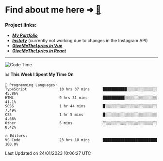 # Find about me here ➜ [🧑](https://pauabella.dev)

### Project links:
- ***[My Portfolio](https://pauabella.dev)***
- ***[Instafy](https://instafy.me)*** (currently not working due to changes in the Instagram API)
- ***[GiveMeTheLyrics in Vue](https://lyrics.pauabella.dev)***
- ***[GiveMeTheLyrics in React](https://pauabella.dev/GiveMeTheLyrics)***

---
<!--START_SECTION:waka-->
![Code Time](http://img.shields.io/badge/Code%20Time-1%2C811%20hrs%2050%20mins-blue)

📊 **This Week I Spent My Time On** 

```text
💬 Programming Languages: 
TypeScript               10 hrs 37 mins      ███████████░░░░░░░░░░░░░░   45.86% 
HTML                     9 hrs 31 mins       ██████████░░░░░░░░░░░░░░░   41.1% 
SCSS                     1 hr 44 mins        █░░░░░░░░░░░░░░░░░░░░░░░░   7.49% 
CSS                      1 hr 5 mins         █░░░░░░░░░░░░░░░░░░░░░░░░   4.68% 
Other                    5 mins              ░░░░░░░░░░░░░░░░░░░░░░░░░   0.42%

🔥 Editors: 
VS Code                  23 hrs 10 mins      █████████████████████████   100.0%

```


 Last Updated on 24/01/2023 10:06:27 UTC
<!--END_SECTION:waka-->
